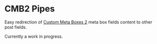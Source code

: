 # CMB2 Pipes

Easy redirection of [Custom Meta Boxes 2](https://github.com/webdevstudios/CMB2) meta box fields content to other post fields.

Currently a work in progress.